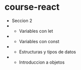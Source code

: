 # course-react

- Seccion 2 
- - Variables con let
- - Variables con const
- - Estructuras y tipos de datos
- - Introduccion a objetos